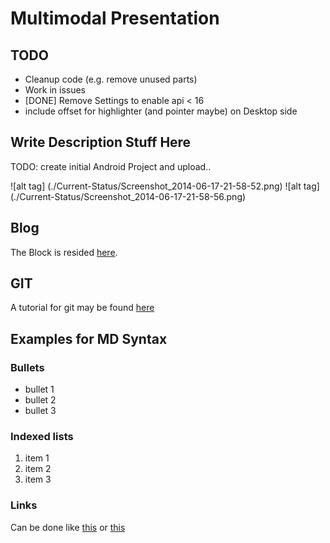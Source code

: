 # Multimodal Presentation

## TODO

 * Cleanup code (e.g. remove unused parts)
 * Work in issues
 * [DONE] Remove Settings to enable api < 16
 * include offset for highlighter (and pointer maybe) on Desktop side


## Write Description Stuff Here
TODO: create initial Android Project and upload..

![alt tag] (./Current-Status/Screenshot_2014-06-17-21-58-52.png)
![alt tag] (./Current-Status/Screenshot_2014-06-17-21-58-56.png)

## Blog
The Block is resided [here](http://multimodalpresentation.wordpress.com/). 

## GIT
A tutorial for git may be found [here](https://www.atlassian.com/de/git/tutorial/git-basics)

## Examples for MD Syntax
### Bullets

 * bullet 1 
 * bullet 2
 * bullet 3

### Indexed lists

 1. item 1
 2. item 2 
 3. item 3

### Links
Can be done like [this](http://multimodalpresentation.wordpress.com/) or [this][1]

[1]: http://multimodalpresentation.wordpress.com/
